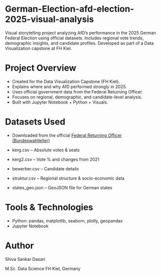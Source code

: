 # German-Election-afd-election-2025-visual-analysis
Visual storytelling project analyzing AfD’s performance in the 2025 German Federal Election using official datasets. Includes regional vote trends, demographic insights, and candidate profiles. Developed as part of a Data Visualization capstone at FH Kiel.

# Project Overview
- Created for the Data Visualization Capstone (FH Kiel).
- Explains where and why AfD performed strongly in 2025.
- Uses official government data from the Federal Returning Officer.
- Focuses on regional, demographic, and candidate-level analysis.
- Built with Jupyter Notebook + Python + Visuals.

# Datasets Used
- Downloaded from the official [Federal Returning Officer (Bundeswahlleiter)](https://www.bundeswahlleiterin.de/bundestagswahlen/2025/ergebnisse/opendata.html)

- kerg.csv – Absolute votes & seats
- kerg2.csv – Vote % and changes from 2021
- bewerber.csv – Candidate details
- struktur.csv – Regional structure & socio-economic data
- states_geo.json – GeoJSON file for German states


# Tools & Technologies
- Python: pandas, matplotlib, seaborn, plotly, geopandas
- Jupyter Notebook

# Author
Shiva Sankar Dasari

M.Sc. Data Science
FH Kiel, Germany
